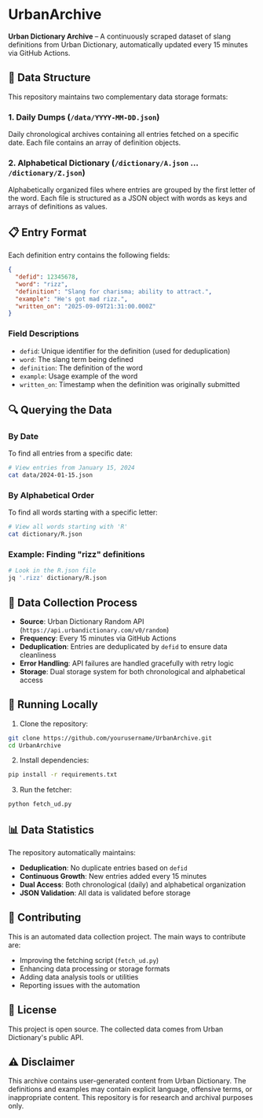 # UrbanArchive

**Urban Dictionary Archive** – A continuously scraped dataset of slang definitions from Urban Dictionary, automatically updated every 15 minutes via GitHub Actions.

## 📁 Data Structure

This repository maintains two complementary data storage formats:

### 1. Daily Dumps (`/data/YYYY-MM-DD.json`)
Daily chronological archives containing all entries fetched on a specific date. Each file contains an array of definition objects.

### 2. Alphabetical Dictionary (`/dictionary/A.json` ... `/dictionary/Z.json`)
Alphabetically organized files where entries are grouped by the first letter of the word. Each file is structured as a JSON object with words as keys and arrays of definitions as values.

## 📋 Entry Format

Each definition entry contains the following fields:

```json
{
  "defid": 12345678,
  "word": "rizz",
  "definition": "Slang for charisma; ability to attract.",
  "example": "He's got mad rizz.",
  "written_on": "2025-09-09T21:31:00.000Z"
}
```

### Field Descriptions
- `defid`: Unique identifier for the definition (used for deduplication)
- `word`: The slang term being defined
- `definition`: The definition of the word
- `example`: Usage example of the word
- `written_on`: Timestamp when the definition was originally submitted

## 🔍 Querying the Data

### By Date
To find all entries from a specific date:
```bash
# View entries from January 15, 2024
cat data/2024-01-15.json
```

### By Alphabetical Order
To find all words starting with a specific letter:
```bash
# View all words starting with 'R'
cat dictionary/R.json
```

### Example: Finding "rizz" definitions
```bash
# Look in the R.json file
jq '.rizz' dictionary/R.json
```

## 🔄 Data Collection Process

- **Source**: Urban Dictionary Random API (`https://api.urbandictionary.com/v0/random`)
- **Frequency**: Every 15 minutes via GitHub Actions
- **Deduplication**: Entries are deduplicated by `defid` to ensure data cleanliness
- **Error Handling**: API failures are handled gracefully with retry logic
- **Storage**: Dual storage system for both chronological and alphabetical access

## 🚀 Running Locally

1. Clone the repository:
```bash
git clone https://github.com/yourusername/UrbanArchive.git
cd UrbanArchive
```

2. Install dependencies:
```bash
pip install -r requirements.txt
```

3. Run the fetcher:
```bash
python fetch_ud.py
```

## 📊 Data Statistics

The repository automatically maintains:
- **Deduplication**: No duplicate entries based on `defid`
- **Continuous Growth**: New entries added every 15 minutes
- **Dual Access**: Both chronological (daily) and alphabetical organization
- **JSON Validation**: All data is validated before storage

## 🤝 Contributing

This is an automated data collection project. The main ways to contribute are:
- Improving the fetching script (`fetch_ud.py`)
- Enhancing data processing or storage formats
- Adding data analysis tools or utilities
- Reporting issues with the automation

## 📄 License

This project is open source. The collected data comes from Urban Dictionary's public API.

## ⚠️ Disclaimer

This archive contains user-generated content from Urban Dictionary. The definitions and examples may contain explicit language, offensive terms, or inappropriate content. This repository is for research and archival purposes only.